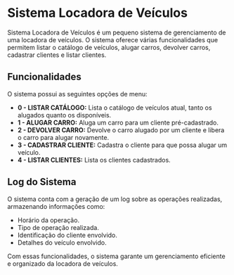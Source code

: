 # Sistema Locadora de Veículos

Sistema Locadora de Veículos é um pequeno sistema de gerenciamento de uma locadora de veículos. O sistema oferece várias funcionalidades que permitem listar o catálogo de veículos, alugar carros, devolver carros, cadastrar clientes e listar clientes.

## Funcionalidades

O sistema possui as seguintes opções de menu:

- **0 - LISTAR CATÁLOGO:** Lista o catálogo de veículos atual, tanto os alugados quanto os disponíveis.
- **1 - ALUGAR CARRO:** Aluga um carro para um cliente pré-cadastrado.
- **2 - DEVOLVER CARRO:** Devolve o carro alugado por um cliente e libera o carro para alugar novamente.
- **3 - CADASTRAR CLIENTE:** Cadastra o cliente para que possa alugar um veículo.
- **4 - LISTAR CLIENTES:** Lista os clientes cadastrados.

## Log do Sistema

O sistema conta com a geração de um log sobre as operações realizadas, armazenando informações como:

- Horário da operação.
- Tipo de operação realizada.
- Identificação do cliente envolvido.
- Detalhes do veículo envolvido.

Com essas funcionalidades, o sistema garante um gerenciamento eficiente e organizado da locadora de veículos.
